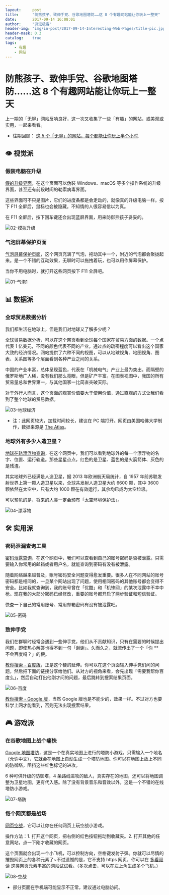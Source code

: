 ```yaml
---
layout:     post
title:      "防熊孩子、致伸手党、谷歌地图塔防……这 8 个有趣网站能让你玩上一整天"
date:       2017-09-14 16:08:01
author:     "沨沄极客"
header-img: "img/in-post/2017-09-14-Interesting-Web-Pages/title-pic.jpg"
header-mask: 0.3
catalog:    true
tags:
    - 有趣
    - 网站
---
```


# 防熊孩子、致伸手党、谷歌地图塔防……这 8 个有趣网站能让你玩上一整天

上一期的「无聊」网站反响良好，这一次又收集了一些「有趣」的网站，或美观或实用，一起来看看。

- 往期回顾： [这 5 个「无聊」的网站，每个都能让你玩上半个小时](https://sspai.com/post/40363).

## 👁 视觉派

### 假装电脑在升级

[假的升级界面](http://fakeupdate.net/)，在这个页面可以伪装 Windows、macOS 等多个操作系统的升级界面，甚至还有前段时间的勒索病毒界面。

这些界面可不只是图片，它们的进度条都是会走动的，就像真的升级电脑一样。按下 F11 全屏后，鼠标也会被隐藏。不知情的人很容易信以为真。

在 F11 全屏后，按下回车键还会出现蓝屏界面，用来防御熊孩子妥妥的。

![02-模拟升级](https://i.loli.net/2017/08/26/59a10fbfbef89.gif)

### 气泡屏幕保护页面

[气泡屏幕保护页面](https://www.dedg3.com/)，这个网页充满了气泡，拖动其中一个，附近的气泡都会聚拢起来。是一个不错的互动效果，无聊时可以拖拽着玩，也可以用作屏幕保护。

当你不用电脑时，就打开这些网页按下 F11 全屏吧。

![01-气泡1](https://i.loli.net/2017/09/15/59bbef28c5ee5.gif)

## 📊 数据派

### 全球贸易数据分析

我们都生活在地球上，但是我们对地球又了解多少呢？

[全球贸易数据分析](http://globe.cid.harvard.edu/)，可以在这个网页看到全球每个国家在贸易方面的数据。一个点代表 1 亿美元，不同的颜色代表不同的产业。通过点的疏密程度可以看出这个国家大致的经济情况。网站提供了六种不同的视图，可以从地球视角、地图视角、图表、关系图等多个层面看到各种产业之间的关系。

中国的产业丰富，总体呈现蓝色，代表在「机械电气」产业上最为突出。而隔壁的俄罗斯地广人稀，没有我们那么亮眼，但是矿产丰富。在图表视图中，我国的所有贸易量总和世界第一，与其他国家一比简直突破天际。

对于外行人而言，这个页面的观赏价值要大于使用价值，通过直观的方式让我们看到了整个地球的贸易数据。

![03-地球经济](https://i.loli.net/2017/09/15/59bbef35be5d8.gif)

- 注：此网页较大，加载时间较长，建议在 PC 端打开。网页由美国哈佛大学制作，数据来源是 [The Atlas](http://atlas.cid.harvard.edu/)。

### 地球外有多少人造卫星？

[地球在轨漂浮物查询](http://stuffin.space/)，在这个网页中，我们可以看到地球外的每一个漂浮物的名字、位置、运行轨道。那些星星点点，红色的是卫星、蓝色的是火箭箭体、灰色的是残渣。

其实地球外已经满是人造卫星，据 2013 年欧洲航天局统计，自 1957 年前苏联发射世界上第一颗人造卫星以来，全球共发射人造卫星大约 6600 颗，其中 3600 颗依然在太空中，只有大约 1000 颗在有效运行，其余均已成为太空垃圾。

可以预见的是，将来的人类一定会颁布「太空环境保护法」。

![04-漂浮物](https://i.loli.net/2017/09/15/59bbef3b6572f.gif)

## 🛠 实用派

### 密码泄漏查询工具

[密码泄露查询](https://haveibeenpwned.com/)，在这个网页中，我们可以查看到自己的账号密码是否被泄露。只需要输入你常用的邮箱或者用户名，就能查询到密码有没有被泄露。

随着网络越来越普及，账号密码安全问题变得愈发重要。很多人在不同网站的账号密码都是相同的，一旦某个网站出现了问题，使用相同密码的其他账号都会变得不安全。比如我就查询到，我的账号曾在「优酷」和「机锋网」的某次泄露中不幸中枪。现在我的大部分密码已经修改，重要的账号都开启了两步验证和短信验证。

快查一下自己的常用账号、常用邮箱密码有没有被泄露吧。

![05-密码](https://i.loli.net/2017/09/15/59bbef37defdd.gif)

### 致伸手党

我们在群聊时经常会遇到一些伸手党，他们从不贡献知识，只有在需要的时候提出问题，即使热心解答也得不到一句「谢谢」。久而久之，就流传出了一个「你 ** 不会百度吗？」的梗。

[教你搜索 - 百度版](https://www.ypank.com/baidu/)，正是这个梗的延伸。你可以在这个页面输入伸手党们问的问题，然后把下面的链接分享给他们。从对方的视角来看，会先出现「需要我帮你百度么」，然后自动打出他刚才问的问题，最后跳转到搜索结果页面。

![06-百度](https://i.loli.net/2017/09/15/59bbef3aa3f7d.gif)

[教你搜索 - Google 版](http://www.lmfgtfy.com)，当然 Google 版也是不能少的，效果一样。不过对方也要科学上网才能看到，否则无法出现搜索结果。


## 🎮 游戏派

### 在谷歌地图上战个痛快

[Google 地图塔防](http://www.mapstd.com/)，这是一个在真实地图上进行的塔防小游戏。只需输入一个地名（允许中文），它就会在地图上自动生成一个塔防地图。你可以在地图上放上不同的防御塔，阻挡这些红色标记的进攻。

6 种可供升级的防御塔，4 条路线进攻的敌人，真实存在的地图，还可以将地图调整为卫星地图，更有代入感。除了没有背景音乐和音效以外，这是一个不错的在线塔防小游戏。

![07-塔防](https://i.loli.net/2017/09/15/59bbef491ab10.gif)

### 每个网页都是战场

[网页空战](http://www.websiteasteroids.com/)，它可以让你在任何网页上玩空战小游戏。

操作方法：1. 打开这个网页，把右侧的红色按钮拖动到收藏夹。2. 打开其他的任意网站，点一下刚才收藏的网页。

这个页面就会出现一个小飞机，可以控制方向，空格键发射子弹。你就可以尽情的摧毁网页上的各种元素了~不过遗憾的是，它不支持 https 网页，你可以在 [多看阅读](http://www.duokan.com/) 这类网页元素丰富的网站试试看。（多次点击，可以在左上角生成多个飞机。）

![08-空战](https://i.loli.net/2017/09/15/59bbef5874ceb.gif)

- 部分页面在手机端可能显示不正常，建议通过电脑访问。

